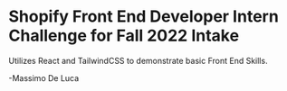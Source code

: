 # Shopify Front End Developer Intern Challenge for Fall 2022 Intake

Utilizes React and TailwindCSS to demonstrate basic Front End Skills.

-Massimo De Luca
